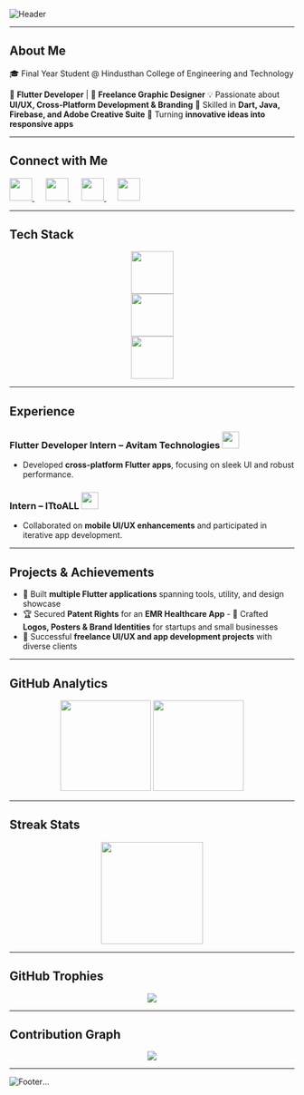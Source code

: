 ![Header](https://capsule-render.vercel.app/api?type=waving&color=0:00c6ff,100:0072ff&height=200&section=header&text=Hi%20👋,%20I'm%20Madhupriya%20G&fontSize=38&fontColor=fff&animation=fadeIn&desc=Flutter%20Developer%20|%20UI/UX%20Designer%20|%20Creative%20Thinker&descAlignY=70&descAlign=50)

---

##  About Me  
🎓 Final Year Student @ Hindusthan College of Engineering and Technology  

📱 **Flutter Developer** | 🎨 **Freelance Graphic Designer** 💡 Passionate about **UI/UX, Cross-Platform Development & Branding** 🔧 Skilled in **Dart, Java, Firebase, and Adobe Creative Suite** 🚀 Turning **innovative ideas into responsive apps**

---

##  Connect with Me  
<p align="left">
  <a href="https://www.linkedin.com/in/madhu1436" target="_blank">
    <img src="https://skillicons.dev/icons?i=linkedin" width="40" height="40"/>
  </a>
  &nbsp;&nbsp;&nbsp;&nbsp;
  <a href="mailto:madhu.officialz1436@gmail.com">
    <img src="https://skillicons.dev/icons?i=gmail" width="40" height="40"/>
  </a>
  &nbsp;&nbsp;&nbsp;&nbsp;
  <a href="https://github.com/madhu1436" target="_blank">
    <img src="https://skillicons.dev/icons?i=github" width="40" height="40"/>
  </a>
  &nbsp;&nbsp;&nbsp;&nbsp;
  <a href="https://www.figma.com/@yourfigma" target="_blank">
    <img src="https://skillicons.dev/icons?i=figma" width="40" height="40"/>
  </a>
</p>

---

##  Tech Stack  
<p align="center">
  <img src="https://skillicons.dev/icons?i=flutter,dart,java,firebase" width="75"/><br/>
  <img src="https://skillicons.dev/icons?i=html,css,js,react" width="75"/><br/>
  <img src="https://skillicons.dev/icons?i=git,vscode,ps,ai,figma" width="75"/>
</p>

---

##  Experience  
###  Flutter Developer Intern – **Avitam Technologies** <img src="https://www.avitam.in/favicon.ico" width="30"/>
* Developed **cross-platform Flutter apps**, focusing on sleek UI and robust performance.

###  Intern – **ITtoALL** <img src="https://ittoall.com/logo.ico" width="30"/>
* Collaborated on **mobile UI/UX enhancements** and participated in iterative app development.

---

##  Projects & Achievements  
- 📱 Built **multiple Flutter applications** spanning tools, utility, and design showcase  
- 🏆 Secured **Patent Rights** for an **EMR Healthcare App** - 🎨 Crafted **Logos, Posters & Brand Identities** for startups and small businesses  
- 🌟 Successful **freelance UI/UX and app development projects** with diverse clients

---

##  GitHub Analytics  
<p align="center">
  <img src="https://github-readme-stats.vercel.app/api?username=madhu1436&show_icons=true&theme=tokyonight&hide_border=true&count_private=true" height="160"/>
  <img src="https://github-readme-stats.vercel.app/api/top-langs/?username=madhu1436&layout=compact&theme=tokyonight&hide_border=true" height="160"/>
</p>

---

##  Streak Stats  
<p align="center">
  <img src="https://streak-stats.demolab.com?user=madhu1436&theme=tokyonight&hide_border=true" height="180"/>
</p>

---

##  GitHub Trophies  
<p align="center">
  <img src="https://github-profile-trophy.vercel.app/?username=madhu1436&theme=tokyonight&no-frame=true&margin-w=10&row=1" />
</p>

---

##  Contribution Graph  
<p align="center">
  <img src="https://github-readme-activity-graph.vercel.app/graph?username=madhu1436&theme=react-dark&hide_border=true" />
</p>

---

![Footer](https://capsule-render.vercel.app/api?type=waving&color=0:0072ff,100:00c6ff&height=120&section=footer)...
